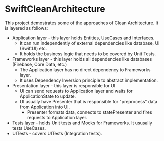 # SwiftCleanArchitecture

This project demostrates some of the approaches of Clean Architecture.
It is layered as follows:

- Application layer - this layer holds Entities, UseCases and Interfaces. 
  - It can run independently of external dependencies like database, UI (SwiftUI) etc.
  - It holds the business logic that needs to be covered by Unit Tests.
- Frameworks layer - this layer holds all dependencies like databases (Firebase, Core Data, etc.)
  - The Application layer has no direct dependency to Frameworks layer. 
  - It uses Dependency Inversion principle to abstract implementation.
- Presentation layer - this layer is responsible for UI
  - UI can send requests to Application layer and waits for ApplicationState to update.
  - UI usually have Presenter that is responsible for "preprocess" data from Application into UI. 
    - Presenter formats data, connects to statePresenter and fires requests to Application layer.
- Tests layer - holds Unit tests and Mocks for Frameworks. It ususally tests UseCases.
- UITests - covers UITests (Integration tests).


